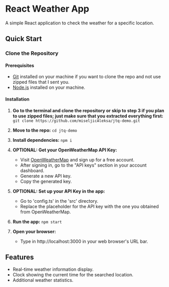 # React Weather App

A simple React application to check the weather for a specific location.

## Quick Start

### Clone the Repository

#### Prerequisites

- [Git](https://git-scm.com/) installed on your machine if you want to clone the repo and not use zipped files that I sent you.
- [Node.js](https://nodejs.org/) installed on your machine.

#### Installation

1. **Go to the terminal and clone the repository or skip to step 3 if you plan to use zipped files; just make sure that you extracted everything first:**
   `git clone https://github.com/miseljicAleksa/jtq-demo.git`

2. **Move to the repo:**
   `cd jtq-demo`

3. **Install dependencies:**
   `npm i`

4. **OPTIONAL: Get your OpenWeatherMap API Key:**

   - Visit [OpenWeatherMap](https://openweathermap.org/) and sign up for a free account.
   - After signing in, go to the "API keys" section in your account dashboard.
   - Generate a new API key.
   - Copy the generated key.

5. **OPTIONAL: Set up your API Key in the app:**

   - Go to 'config.ts' in the 'src' directory.
   - Replace the placeholder for the API key with the one you obtained from OpenWeatherMap.

6. **Run the app:**
   `npm start`

7. **Open your browser:**
   - Type in http://localhost:3000 in your web browser's URL bar.

## Features

- Real-time weather information display.
- Clock showing the current time for the searched location.
- Additional weather statistics.
